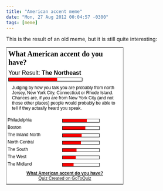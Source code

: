 ```yaml
---
title: "American accent meme"
date: "Mon, 27 Aug 2012 00:04:57 -0300"
tags: [meme]
---
```


This is the result of an old meme, but it is still quite interesting:

<table style="width: 320px; border: 1px solid gray; font: normal 12px sans-serif; background-color: white;">
<tr>
<td colspan="2" style="background: white; color: black; padding: 5px;">
<b style="font: bold 20px serif; display: block; margin-bottom: 8px;">
What American accent do you have?</b>
<div style="font-size: 16px; margin-bottom: 4px;">
Your Result: <b>The Northeast</b>
</div>
<div style="width: 200px; background: white; border: 1px solid black;">
<div style="width: 66%; background: red; font-size: 8px; line-height: 8px;">
&nbsp;</div>
</div>
<p style="margin: 10px; border: none; background: white; color: black;">
Judging by how you talk you are probably from north Jersey, New York City, Connecticut or Rhode Island.  Chances are, if you are from New York City (and not those other places) people would probably be able to tell if they actually heard you speak.</p>
</td>
</tr>
<tr>
<td style="color: black; background: white; padding: 3px;">Philadelphia</td>
<td style="background: white; padding: 3px;">
<div style="width: 100px; background: white; border: 1px solid black; margin-top: 4px;">
<div style="width: 66%; background: red; font-size: 8px; line-height: 8px;">&nbsp;</div>
</div>
</td>
</tr>
<tr>
<td style="color: black; background: white; padding: 3px;">Boston</td>
<td style="background: white; padding: 3px;">
<div style="width: 100px; background: white; border: 1px solid black; margin-top: 4px;">
<div style="width: 62%; background: red; font-size: 8px; line-height: 8px;">&nbsp;</div>
</div>
</td>
</tr>
<tr>
<td style="color: black; background: white; padding: 3px;">The Inland North</td>
<td style="background: white; padding: 3px;">
<div style="width: 100px; background: white; border: 1px solid black; margin-top: 4px;">
<div style="width: 52%; background: red; font-size: 8px; line-height: 8px;">&nbsp;</div>
</div>
</td>
</tr>
<tr>
<td style="color: black; background: white; padding: 3px;">North Central</td>
<td style="background: white; padding: 3px;">
<div style="width: 100px; background: white; border: 1px solid black; margin-top: 4px;">
<div style="width: 50%; background: red; font-size: 8px; line-height: 8px;">&nbsp;</div>
</div>
</td>
</tr>
<tr>
<td style="color: black; background: white; padding: 3px;">The South</td>
<td style="background: white; padding: 3px;">
<div style="width: 100px; background: white; border: 1px solid black; margin-top: 4px;">
<div style="width: 38%; background: red; font-size: 8px; line-height: 8px;">&nbsp;</div>
</div>
</td>
</tr>
<tr>
<td style="color: black; background: white; padding: 3px;">The West</td>
<td style="background: white; padding: 3px;">
<div style="width: 100px; background: white; border: 1px solid black; margin-top: 4px;">
<div style="width: 36%; background: red; font-size: 8px; line-height: 8px;">&nbsp;</div>
</div>
</td>
</tr>
<tr>
<td style="color: black; background: white; padding: 3px;">The Midland</td>
<td style="background: white; padding: 3px;">
<div style="width: 100px; background: white; border: 1px solid black; margin-top: 4px;">
<div style="width: 30%; background: red; font-size: 8px; line-height: 8px;">&nbsp;</div>
</div>
</td>
</tr>
<tr>
<td colspan="2" style="text-align: center; padding: 8px;">
<a href="http://www.gotoquiz.com/what_american_accent_do_you_have">
<b>What American accent do you have?</b>
</a>
<br>
<a href="http://www.gotoquiz.com/">Quiz Created on GoToQuiz</a>
</td>
</tr>
</table>


